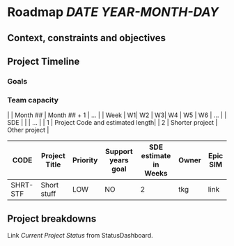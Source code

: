 # Roadmap *DATE YEAR-MONTH-DAY*

## Context, constraints and objectives

## Project Timeline
### Goals

### Team capacity

|      |   Month ## | Month ## + 1 | ... |
| Week | W1| W2 | W3| W4 | W5 | W6 | ... |
|  SDE |            |              | ... |
|    1 | Project Code and estimated length|
|    2 | Shorter project | Other project |


| CODE | Project Title | Priority | Support years goal | SDE estimate in Weeks | Owner | Epic SIM |
| ---  | ---           | ---      | ---                | ---                   | ---   | --- |
| SHRT-STF | Short stuff | LOW    | NO                 | 2                     | tkg | link | 


## Project breakdowns
Link *Current Project Status* from StatusDashboard.
